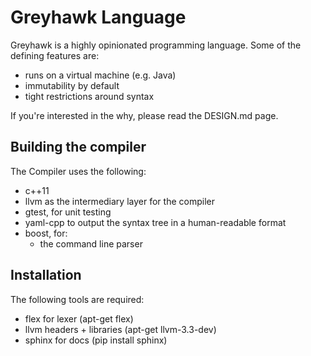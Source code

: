 Greyhawk Language
=================

Greyhawk is a highly opinionated programming language. Some of the defining features are:

* runs on a virtual machine (e.g. Java)
* immutability by default
* tight restrictions around syntax

If you're interested in the why, please read the DESIGN.md page.

Building the compiler
---------------------

The Compiler uses the following:

* c++11
* llvm as the intermediary layer for the compiler
* gtest, for unit testing
* yaml-cpp to output the syntax tree in a human-readable format
* boost, for:
  * the command line parser

Installation
------------

The following tools are required:

* flex for lexer (apt-get flex)
* llvm headers + libraries (apt-get llvm-3.3-dev)
* sphinx for docs (pip install sphinx)

